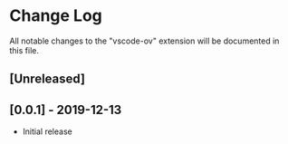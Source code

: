 # Change Log

All notable changes to the "vscode-ov" extension will be documented in this file.

## [Unreleased]

## [0.0.1] - 2019-12-13

- Initial release

